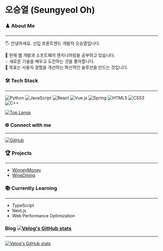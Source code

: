 # 오승열 (Seungyeol Oh)

### ♟️ About Me 
---
🖐 안녕하세요. 신입 프론트엔드 개발자 오승열입니다.

🌱 현재 웹 개발과 소프트웨어 엔지니어링을 공부하고 있습니다.  
💡 새로운 기술을 배우고 도전하는 것을 좋아합니다.  
🎯 목표는 사용자 경험을 개선하는 혁신적인 솔루션을 만드는 것입니다.

### 🛠 Tech Stack
---
![Python](https://img.shields.io/badge/-Python-3776AB?style=flat-square&logo=Python&logoColor=white)
![JavaScript](https://img.shields.io/badge/-JavaScript-F7DF1E?style=flat-square&logo=javascript&logoColor=black)
![React](https://img.shields.io/badge/-React-61DAFB?style=flat-square&logo=react&logoColor=black)
![Vue.js](https://img.shields.io/badge/-Vue.js-4FC08D?style=flat-square&logo=vue.js&logoColor=white)
![Spring](https://img.shields.io/badge/-Spring-6DB33F?style=flat-square&logo=spring&logoColor=white)
![HTML5](https://img.shields.io/badge/-HTML5-E34F26?style=flat-square&logo=html5&logoColor=white)
![CSS3](https://img.shields.io/badge/-CSS3-1572B6?style=flat-square&logo=css3&logoColor=white)
![C++](https://img.shields.io/badge/-C++-00599C?style=flat-square&logo=c%2B%2B&logoColor=white)

[![Top Langs](https://github-readme-stats.vercel.app/api/top-langs/?username=kwo9827&layout=compact)](https://github.com/kwo9827/github-readme-stats)

### 🌐 Connect with me
---
[![GitHub](https://img.shields.io/badge/-GitHub-181717?style=flat-square&logo=GitHub&logoColor=white)](https://github.com/kwo9827)

### 🏆 Projects
---
- [WinneyMoney](https://github.com/kwo9827/winneymoney)
- [WineDining](https://github.com/kwo9827/Wine_dining)

### 📚 Currently Learning
---
- TypeScript
- Next.js
- Web Performance Optimization

### Blog [![Velog's GitHub stats](https://velog-readme-stats.vercel.app/api/badge?name=tmdduf785)](https://velog.io/@eungyeole) 
---
[![Velog's GitHub stats](https://velog-readme-stats.vercel.app/api?name=tmdduf785)](https://github.com/eungyeole/velog-readme-stats)


